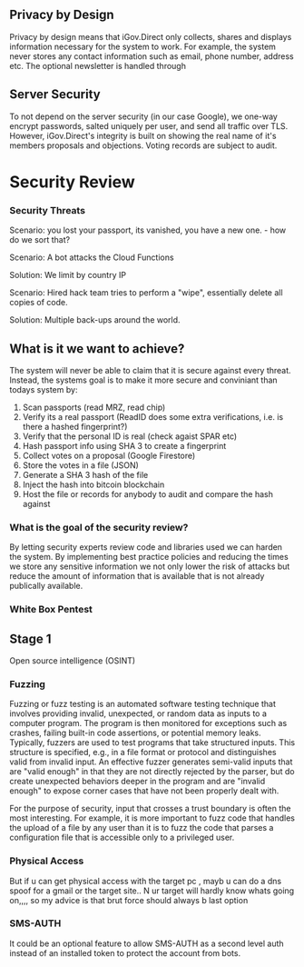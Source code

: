 
## Privacy by Design
Privacy by design means that iGov.Direct only collects, shares and displays information necessary for the system to work. For example, the system never stores any contact information such as email, phone number, address etc. The optional newsletter is handled through 

## Server Security
To not depend on the server security (in our case Google), we one-way encrypt passwords, salted uniquely per user, and send all traffic over TLS. However, iGov.Direct's integrity is built on showing the real name of it's members proposals and objections. Voting records are subject to audit.

# Security Review

### Security Threats

Scenario: you lost your passport, its vanished, you have a new one. - how do we sort that?

Scenario: A bot attacks the Cloud Functions

Solution: We limit by country IP

Scenario: Hired hack team tries to perform a "wipe", essentially delete all copies of code.

Solution: Multiple back-ups around the world.

## What is it we want to achieve?

The system will never be able to claim that it is secure against every threat. Instead, the systems goal is to make it more secure and conviniant than todays system by:

1. Scan passports (read MRZ, read chip)
2. Verify its a real passport (ReadID does some extra verifications, i.e. is there a hashed fingerprint?)
3. Verify that the personal ID is real (check agaist SPAR etc)
4. Hash passport info using SHA 3 to create a fingerprint
5. Collect votes on a proposal (Google Firestore)
6. Store the votes in a file (JSON)
7. Generate a SHA 3 hash of the file
8. Inject the hash into bitcoin blockchain
9. Host the file or records for anybody to audit and compare the hash against

### What is the goal of the security review?

By letting security experts review code and libraries used we can harden the system. By implementing best practice policies and reducing the times we store any sensitive information we not only lower the risk of attacks but reduce the amount of information that is available that is not already publically available.

### White Box Pentest

## Stage 1



Open source intelligence (OSINT)

### Fuzzing

Fuzzing or fuzz testing is an automated software testing technique that involves providing invalid, unexpected, or random data as inputs to a computer program. The program is then monitored for exceptions such as crashes, failing built-in code assertions, or potential memory leaks. Typically, fuzzers are used to test programs that take structured inputs. This structure is specified, e.g., in a file format or protocol and distinguishes valid from invalid input. An effective fuzzer generates semi-valid inputs that are "valid enough" in that they are not directly rejected by the parser, but do create unexpected behaviors deeper in the program and are "invalid enough" to expose corner cases that have not been properly dealt with.

For the purpose of security, input that crosses a trust boundary is often the most interesting. For example, it is more important to fuzz code that handles the upload of a file by any user than it is to fuzz the code that parses a configuration file that is accessible only to a privileged user.

### Physical Access
But if u can get physical access with the target pc , mayb u can do a dns spoof for a gmail or the target site.. N ur target will hardly know whats going on,,,, so my advice is that brut force should always b last option

### SMS-AUTH
It could be an optional feature to allow SMS-AUTH as a second level auth instead of an installed token to protect the account from bots.
